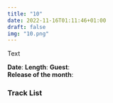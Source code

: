 ```yaml
---
title: "10"
date: 2022-11-16T01:11:46+01:00
draft: false
img: "10.png"
---
```


Text

**Date**: 
**Length**: 
**Guest**:   
**Release of the month**: 

<div>

</div>

### Track List